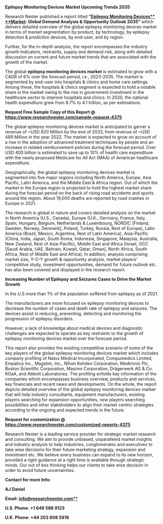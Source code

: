 ﻿**Epilepsy Monitoring Devices** **Market Upcoming Trends 2035**

Research Nester published a report titled **“[Epilepsy Monitoring Devices** **Market](https://www.researchnester.com/reports/epilepsy-monitoring-devices-market/4375): Global Demand Analysis & Opportunity Outlook 2035”** which delivers detailed overview of the global epilepsy monitoring devices market in terms of market segmentation by product, by technology, by epilepsy detection & prediction devices, by end-user, and by region.

Further, for the in-depth analysis, the report encompasses the industry growth indicators, restraints, supply and demand risk, along with detailed discussion on current and future market trends that are associated with the growth of the market.

The global **epilepsy monitoring devices market** is estimated to grow with a CAGR of 6% over the forecast period, i.e., 2023-2035. The market is segmented by end-user into hospitals & clinics and home care settings. Among these, the hospitals & clinics segment is expected to hold a notable share in the market owing to the rise in government investment in the healthcare sector to improve hospitals and clinics. In 2020, the national health expenditure grew from 9.7% to 4.1 trillion, as per estimations.

**Request Free Sample Copy of this Report @ <https://www.researchnester.com/sample-request-4375>** 

The global epilepsy monitoring devices market is anticipated to garner a revenue of ~USD 620 Million by the end of 2033, from revenue of ~USD 489 Million in the year 2022. The market is expected to grow on account of a rise in the adoption of advanced treatment techniques by people and an increase in related reimbursement policies during the forecast period. Over USD 400 billion is estimated to save up to 10% of health care expenditure with the newly proposed Medicare for All Act (MAA) of American healthcare expenditure. 

Geographically, the global epilepsy monitoring devices market is segmented into five major regions including North America, Europe, Asia Pacific, Latin America, and the Middle East & Africa region. Out of which the market in the Europe region is projected to hold the highest market share during the forecast period on the back of rising road accidents and sports around the region. About 19,000 deaths are reported by road crashes in Europe in 2021.

The research is global in nature and covers detailed analysis on the market in North America (U.S., Canada), Europe (U.K., Germany, France, Italy, Spain, Hungary, Belgium, Netherlands & Luxembourg, NORDIC [Finland, Sweden, Norway, Denmark], Poland, Turkey, Russia, Rest of Europe), Latin America (Brazil, Mexico, Argentina, Rest of Latin America), Asia-Pacific (China, India, Japan, South Korea, Indonesia, Singapore, Malaysia, Australia, New Zealand, Rest of Asia-Pacific), Middle East and Africa (Israel, GCC [Saudi Arabia, UAE, Bahrain, Kuwait, Qatar, Oman], North Africa, South Africa, Rest of Middle East and Africa). In addition, analysis comprising market size, Y-O-Y growth & opportunity analysis, market players’ competitive study, investment opportunities, demand for future outlook etc. has also been covered and displayed in the research report.

**Increasing Number of Epilepsy and Seizures Cases to Drive the Market Growth**

In the U.S more than 1% of the population suffered from epilepsy as of 2021.

The manufacturers are more focused on epilepsy monitoring devices to decrease the number of cases and death rate of epilepsy and seizures. The devices assist in reducing, preventing, detecting and monitoring the progression of epilepsy disorders.

However, a lack of knowledge about medical devices and diagnostic challenges are expected to operate as key restraints to the growth of epilepsy monitoring devices market over the forecast period.

This report also provides the existing competitive scenario of some of the key players of the global epilepsy monitoring devices market which includes company profiling of Natus Medical Incorporated, Compumedics Limited, Empatica Inc., Magstim, Inc., Nihon Kohden Corporation, Medtronic Plc, Boston Scientific Corporation, Masimo Corporation, Drägerwerk AG & Co. KGaA, and Abbott Laboratories. The profiling enfolds key information of the companies which encompasses business overview, products and services, key financials and recent news and developments. On the whole, the report depicts detailed overview of the global epilepsy monitoring devices market that will help industry consultants, equipment manufacturers, existing players searching for expansion opportunities, new players searching possibilities and other stakeholders to align their market centric strategies according to the ongoing and expected trends in the future.      

**Request for customization @ <https://www.researchnester.com/customized-reports-4375>** 

Research Nester is a leading service provider for strategic market research and consulting. We aim to provide unbiased, unparalleled market insights and industry analysis to help industries, conglomerates and executives to take wise decisions for their future marketing strategy, expansion and investment etc. We believe every business can expand to its new horizon, provided a right guidance at a right time is available through strategic minds. Our out of box thinking helps our clients to take wise decision in order to avoid future uncertainties.

**Contact for more Info:**

**AJ Daniel**

**Email: [info@researchnester.com**](mailto:info@researchnester.com)**

**U.S. Phone: +1 646 586 9123** 

**U.K. Phone: +44 203 608 5919**

